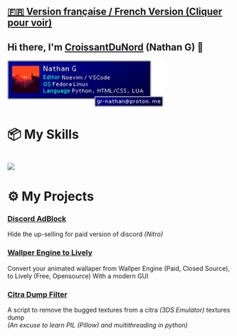 ## [**🇫🇷 Version française / French Version (Cliquer pour voir)**](/README_FR.md)

## Hi there, I'm [CroissantDuNord](https://github.com/CroissantDuNord) (Nathan G) 👋
<img src="https://github.com/CroissantDuNord/CroissantDuNord/blob/main/ff7_profilebanner.png?raw=true" width="350">
<br>


# 📦 My Skills

<br>
<img src="https://skillicons.dev/icons?i=html,css,py,lua,neovim,bots,bash,linux,figma,qt,vscode,blender&perline=7">
<br>

# ⚙️ My Projects

### [Discord AdBlock](https://github.com/CroissantDuNord/discord-adblock)
Hide the up-selling for paid version of discord *(Nitro)*

### [Wallper Engine to Lively](https://github.com/CroissantDuNord/we-to-lively)
Convert your animated wallaper from Wallper Engine (Paid, Closed Source), to Lively (Free, Opensource)
With a modern GUI

### [Citra Dump Filter](https://github.com/CroissantDuNord/CitraDumpFilter)
A script to remove the bugged textures from a citra *(3DS Emulator)* textures dump <br>
*(An excuse to learn PIL (Pillow) and multithreading in python)*

